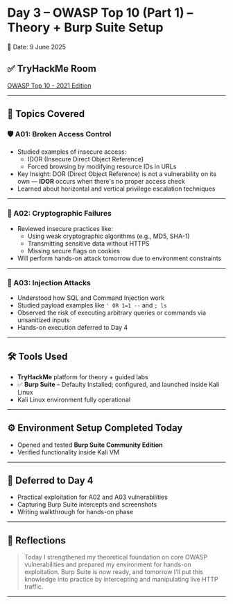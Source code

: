 # Day 3 – OWASP Top 10 (Part 1) – Theory + Burp Suite Setup
📅 Date: 9 June 2025

## ✅ TryHackMe Room
[OWASP Top 10 - 2021 Edition](https://tryhackme.com/room/owasptop102021)

---

## 🧠 Topics Covered

### 🛡️ A01: Broken Access Control
- Studied examples of insecure access:
  - IDOR (Insecure Direct Object Reference)
  - Forced browsing by modifying resource IDs in URLs
- Key Insight: DOR (Direct Object Reference) is not a vulnerability on its own — **IDOR** occurs when there's no proper access check
- Learned about horizontal and vertical privilege escalation techniques

---

### 🔐 A02: Cryptographic Failures
- Reviewed insecure practices like:
  - Using weak cryptographic algorithms (e.g., MD5, SHA-1)
  - Transmitting sensitive data without HTTPS
  - Missing secure flags on cookies
- Will perform hands-on attack tomorrow due to environment constraints

---

### 💉 A03: Injection Attacks
- Understood how SQL and Command Injection work
- Studied payload examples like `' OR 1=1 --` and `; ls`
- Observed the risk of executing arbitrary queries or commands via unsanitized inputs
- Hands-on execution deferred to Day 4

---

## 🛠️ Tools Used

- **TryHackMe** platform for theory + guided labs
- ✅ **Burp Suite** – Defaulty Installed; configured, and launched inside Kali Linux
- Kali Linux environment fully operational

---

## ⚙️ Environment Setup Completed Today
- Opened and tested **Burp Suite Community Edition**
- Verified functionality inside Kali VM

---

## 🔁 Deferred to Day 4
- Practical exploitation for A02 and A03 vulnerabilities
- Capturing Burp Suite intercepts and screenshots
- Writing walkthrough for hands-on phase

---

## 🧠 Reflections
> Today I strengthened my theoretical foundation on core OWASP vulnerabilities and prepared my environment for hands-on exploitation. Burp Suite is now ready, and tomorrow I’ll put this knowledge into practice by intercepting and manipulating live HTTP traffic.

---

